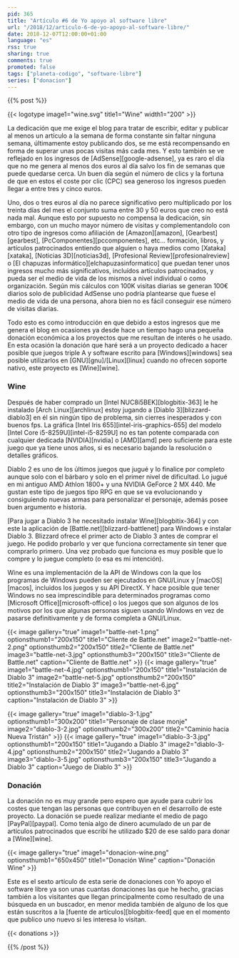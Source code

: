 ```yaml
---
pid: 365
title: "Artículo #6 de Yo apoyo al software libre"
url: "/2018/12/articulo-6-de-yo-apoyo-al-software-libre/"
date: 2018-12-07T12:00:00+01:00
language: "es"
rss: true
sharing: true
comments: true
promoted: false
tags: ["planeta-codigo", "software-libre"]
series: ["donacion"]
---
```


{{% post %}}

{{< logotype image1="wine.svg" title1="Wine" width1="200" >}}

La dedicación que me exige el blog para tratar de escribir, editar y publicar al menos un artículo a la semana de forma constante sin faltar ninguna semana, últimamente estoy publicando dos, se me está recompensando en forma de superar unas pocas visitas más cada mes. Y esto también se ve reflejado en los ingresos de [AdSense][google-adsense], ya es raro el día que no me genera al menos dos euros al día salvo los fin de semanas que puede quedarse cerca. Un buen día según el número de clics y la fortuna de que en estos el coste por clic (CPC) sea generoso los ingresos pueden llegar a entre tres y cinco euros.

Uno, dos o tres euros al día no parece significativo pero multiplicado por los treinta días del mes el conjunto suma entre 30 y 50 euros que creo no está nada mal. Aunque esto por supuesto no compensa la dedicación, sin embargo, con un mucho mayor número de visitas y complementandolo con otro tipo de ingresos como afiliación de [Amazon][amazon], [Gearbest][gearbest], [PcComponentes][pccomponentes], etc... formación, libros, y artículos patrocinados entiendo que alguien o haya medios como [Xataka][xataka], [Noticias 3D][noticias3d], [Profesional Review][profesionalreview] o [El chapuzas informático][elchapuzasinformatico] que puedan tener unos ingresos mucho más significativos, incluídos artículos patrocinados, y pueda ser el medio de vida de los mismos a nivel individual o como organización. Según mis cálculos con 100K visitas diarias se generan 100€ diarios solo de publicidad AdSense uno podría plantearse que fuese el medio de vida de una persona, ahora bien no es fácil conseguir ese número de visitas diarias.

Todo esto es como introducción en que debido a estos ingresos que me genera el blog en ocasiones ya desde hace un tiempo hago una pequeña donación económica a los proyectos que me resultan de interés o he usado. En esta ocasión la donación que haré será a un proyecto dedicado a hacer posible que juegos triple A y software escrito para [Windows][windows] sea posible utilizarlos en [GNU][gnu]/[Linux][linux] cuando no ofrecen soporte nativo, este proyecto es [Wine][wine].

### Wine

Después de haber comprado un [Intel NUC8i5BEK][blogbitix-363] le he instalado [Arch Linux][archlinux] estoy jugando a [Diablo 3][blizzard-diablo3] en él sin ningún tipo de problema, sin cierres inesperados y con buenos fps. La gráfica [Intel Iris 655][intel-iris-graphics-655] del modelo [Intel Core i5-8259U][intel-i5-8259U] no es tan potente comparada con cualquier dedicada [NVIDIA][nvidia] o [AMD][amd] pero suficiente para este juego que ya tiene unos años, si es necesario bajando la resolución o detalles gráficos.

Diablo 2 es uno de los últimos juegos que jugué y lo finalice por completo aunque solo con el bárbaro y solo en el primer nivel de dificultad. Lo jugué en mi antiguo AMD Athlon 1800+ y una NVIDIA GeForce 2 MX 440. Me gustan este tipo de juegos tipo RPG en que se va evolucionando y consiguiendo nuevas armas para personalizar el personaje, además posee buen argumento e historia.

[Para jugar a Diablo 3 he necesitado instalar Wine][blogbitix-364] y con este la aplicación de [Battle.net][blizzard-battlenet] para Windows e instalar Diablo 3. Blizzard ofrece el primer acto de Diablo 3 antes de comprar el juego. He podido probarlo y ver que funciona correctamente sin tener que comprarlo primero. Una vez probado que funciona es muy posible que lo compre y lo juegue completo (o esa es mi intención).

Wine es una implementación de la API de Windows con la que los programas de Windows pueden ser ejecutados en GNU/Linux y [macOS][macos], incluidos los juegos y su API DirectX. Y hace posible que tener Windows no sea imprescindible para determinados programas como [Microsoft Office][microsoft-office] o los juegos que son algunos de los motivos por los que algunas personas siguen usando Windows en vez de pasarse definitivamente y de forma completa a GNU/Linux.

{{< image
    gallery="true"
    image1="battle-net-1.png" optionsthumb1="200x150" title1="Cliente de Battle.net"
    image2="battle-net-2.png" optionsthumb2="200x150" title2="Cliente de Battle.net"
    image3="battle-net-3.jpg" optionsthumb3="200x150" title3="Cliente de Battle.net"
    caption="Cliente de Battle.net" >}}
{{< image
    gallery="true"
    image1="battle-net-4.jpg" optionsthumb1="200x150" title1="Instalación de Diablo 3"
    image2="battle-net-5.jpg" optionsthumb2="200x150" title2="Instalación de Diablo 3"
    image3="battle-net-6.jpg" optionsthumb3="200x150" title3="Instalación de Diablo 3"
    caption="Instalación de Diablo 3" >}}

{{< image
    gallery="true"
    image1="diablo-3-1.jpg" optionsthumb1="300x200" title1="Personaje de clase monje"
    image2="diablo-3-2.jpg" optionsthumb2="300x200" title2="Caminio hacia Nueva Tristán" >}}
{{< image
    gallery="true"
    image1="diablo-3-3.jpg" optionsthumb1="200x150" title1="Jugando a Diablo 3"
    image2="diablo-3-4.jpg" optionsthumb2="200x150" title2="Jugando a Diablo 3"
    image3="diablo-3-5.jpg" optionsthumb3="200x150" title3="Jugando a Diablo 3"
    caption="Juego de Diablo 3" >}}

### Donación

La donación no es muy grande pero espero que ayude para cubrir los costes que tengan las personas que contribuyen en el desarrollo de este proyecto. La donación se puede realizar mediante el medio de pago [PayPal][paypal]. Como tenía algo de dinero acumulado de un par de artículos patrocinados que escribí he utilizado $20 de ese saldo para donar a [Wine][wine].

{{< image
    gallery="true"
    image1="donacion-wine.png" optionsthumb1="650x450" title1="Donación Wine"
    caption="Donación Wine" >}}

Este es el sexto artículo de esta serie de donaciones con Yo apoyo el software libre ya son unas cuantas donaciones las que he hecho, gracias también a los visitantes que llegan principalmente como resultado de una búsqueda en un buscador, en menor medida también de alguno de los que están suscritos a la [fuente de artículos][blogbitix-feed] que en el momento que publico uno nuevo si les interesa lo visitan.

{{< donations >}}

{{% /post %}}
